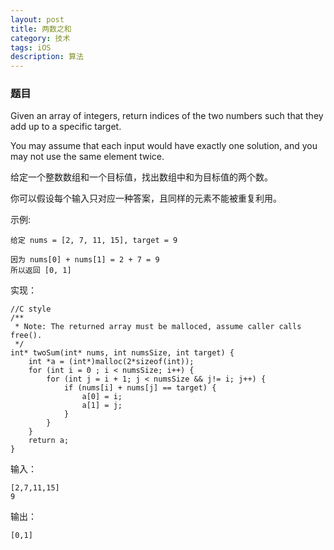 ```yaml
---
layout: post
title: 两数之和 
category: 技术
tags: iOS
description: 算法
--- 
```

### 题目

Given an array of integers, return indices of the two numbers such that they add up to a specific target.

You may assume that each input would have exactly one solution, and you may not use the same element twice.

给定一个整数数组和一个目标值，找出数组中和为目标值的两个数。

你可以假设每个输入只对应一种答案，且同样的元素不能被重复利用。

示例:

	给定 nums = [2, 7, 11, 15], target = 9
	
	因为 nums[0] + nums[1] = 2 + 7 = 9
	所以返回 [0, 1]

实现：

	//C style
	/**
	 * Note: The returned array must be malloced, assume caller calls free().
	 */
	int* twoSum(int* nums, int numsSize, int target) {
	    int *a = (int*)malloc(2*sizeof(int));
	    for (int i = 0 ; i < numsSize; i++) {
	        for (int j = i + 1; j < numsSize && j!= i; j++) {
	            if (nums[i] + nums[j] == target) {
	                a[0] = i;
	                a[1] = j;
	            }
	        }
	    }
	    return a;
	}

输入：
	
	[2,7,11,15]
	9

输出：

	[0,1]
